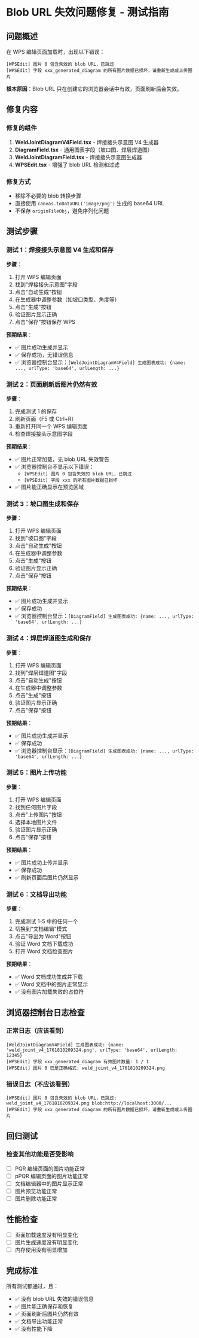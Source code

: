 # Blob URL 失效问题修复 - 测试指南

## 问题概述

在 WPS 编辑页面加载时，出现以下错误：
```
[WPSEdit] 图片 0 包含失效的 blob URL，已跳过
[WPSEdit] 字段 xxx_generated_diagram 的所有图片数据已损坏，请重新生成或上传图片
```

**根本原因**：Blob URL 只在创建它的浏览器会话中有效，页面刷新后会失效。

## 修复内容

### 修复的组件
1. **WeldJointDiagramV4Field.tsx** - 焊接接头示意图 V4 生成器
2. **DiagramField.tsx** - 通用图表字段（坡口图、焊层焊道图）
3. **WeldJointDiagramField.tsx** - 焊接接头示意图生成器
4. **WPSEdit.tsx** - 增强了 blob URL 检测和过滤

### 修复方式
- 移除不必要的 blob 转换步骤
- 直接使用 `canvas.toDataURL('image/png')` 生成的 base64 URL
- 不保存 `originFileObj`，避免序列化问题

## 测试步骤

### 测试 1：焊接接头示意图 V4 生成和保存

**步骤**：
1. 打开 WPS 编辑页面
2. 找到"焊接接头示意图"字段
3. 点击"自动生成"按钮
4. 在生成器中调整参数（如坡口类型、角度等）
5. 点击"生成"按钮
6. 验证图片显示正确
7. 点击"保存"按钮保存 WPS

**预期结果**：
- ✅ 图片成功生成并显示
- ✅ 保存成功，无错误信息
- ✅ 浏览器控制台显示：`[WeldJointDiagramV4Field] 生成图表成功: {name: ..., urlType: 'base64', urlLength: ...}`

### 测试 2：页面刷新后图片仍然有效

**步骤**：
1. 完成测试 1 的保存
2. 刷新页面（F5 或 Ctrl+R）
3. 重新打开同一个 WPS 编辑页面
4. 检查焊接接头示意图字段

**预期结果**：
- ✅ 图片正常加载，无 blob URL 失效警告
- ✅ 浏览器控制台不显示以下错误：
  - `[WPSEdit] 图片 0 包含失效的 blob URL，已跳过`
  - `[WPSEdit] 字段 xxx 的所有图片数据已损坏`
- ✅ 图片能正确显示在预览区域

### 测试 3：坡口图生成和保存

**步骤**：
1. 打开 WPS 编辑页面
2. 找到"坡口图"字段
3. 点击"自动生成"按钮
4. 在生成器中调整参数
5. 点击"生成"按钮
6. 验证图片显示正确
7. 点击"保存"按钮

**预期结果**：
- ✅ 图片成功生成并显示
- ✅ 保存成功
- ✅ 浏览器控制台显示：`[DiagramField] 生成图表成功: {name: ..., urlType: 'base64', urlLength: ...}`

### 测试 4：焊层焊道图生成和保存

**步骤**：
1. 打开 WPS 编辑页面
2. 找到"焊层焊道图"字段
3. 点击"自动生成"按钮
4. 在生成器中调整参数
5. 点击"生成"按钮
6. 验证图片显示正确
7. 点击"保存"按钮

**预期结果**：
- ✅ 图片成功生成并显示
- ✅ 保存成功
- ✅ 浏览器控制台显示：`[DiagramField] 生成图表成功: {name: ..., urlType: 'base64', urlLength: ...}`

### 测试 5：图片上传功能

**步骤**：
1. 打开 WPS 编辑页面
2. 找到任何图片字段
3. 点击"上传图片"按钮
4. 选择本地图片文件
5. 验证图片显示正确
6. 点击"保存"按钮

**预期结果**：
- ✅ 图片成功上传并显示
- ✅ 保存成功
- ✅ 刷新页面后图片仍然显示

### 测试 6：文档导出功能

**步骤**：
1. 完成测试 1-5 中的任何一个
2. 切换到"文档编辑"模式
3. 点击"导出为 Word"按钮
4. 验证 Word 文档下载成功
5. 打开 Word 文档检查图片

**预期结果**：
- ✅ Word 文档成功生成并下载
- ✅ Word 文档中的图片正常显示
- ✅ 没有图片加载失败的占位符

## 浏览器控制台日志检查

### 正常日志（应该看到）
```
[WeldJointDiagramV4Field] 生成图表成功: {name: 'weld_joint_v4_1761810209324.png', urlType: 'base64', urlLength: 12345}
[WPSEdit] 字段 xxx_generated_diagram 有效图片数量: 1 / 1
[WPSEdit] 图片 0 已是正确格式: weld_joint_v4_1761810209324.png
```

### 错误日志（不应该看到）
```
[WPSEdit] 图片 0 包含失效的 blob URL，已跳过: weld_joint_v4_1761810209324.png blob:http://localhost:3000/...
[WPSEdit] 字段 xxx_generated_diagram 的所有图片数据已损坏，请重新生成或上传图片
```

## 回归测试

### 检查其他功能是否受影响
- [ ] PQR 编辑页面的图片功能正常
- [ ] pPQR 编辑页面的图片功能正常
- [ ] 文档编辑器中的图片显示正常
- [ ] 图片预览功能正常
- [ ] 图片删除功能正常

## 性能检查

- [ ] 页面加载速度没有明显变化
- [ ] 图片生成速度没有明显变化
- [ ] 内存使用没有明显增加

## 完成标准

所有测试都通过，且：
- ✅ 没有 blob URL 失效的错误信息
- ✅ 图片能正确保存和恢复
- ✅ 页面刷新后图片仍然有效
- ✅ 文档导出功能正常
- ✅ 没有性能下降

